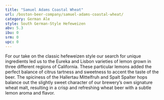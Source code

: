 ```yaml
---
title: "Samuel Adams Coastal Wheat"
url: /boston-beer-company/samuel-adams-coastal-wheat/
category: German Ale
style: South German-Style Hefeweizen
abv: 5.3
ibu: 0
srm: 0
upc: 0
---
```

For our take on the classic hefeweizen style our search for unique ingredients led us to the Eureka and Lisbon varieties of lemon grown in three different regions of California.  These particular lemons added the perfect balance of citrus tartness and sweetness to accent the taste of the beer.  The spiciness of the Hallertau Mittelfruh and Spalt Spalter hops balance out the slightly sweet character of our brewery’s own signature wheat malt, resulting in a crisp and refreshing wheat beer with a subtle lemon aroma and flavor.
